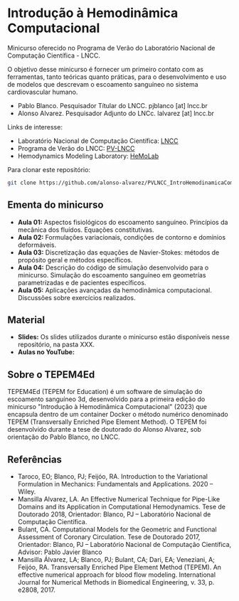 # Introdução à Hemodinâmica Computacional

Minicurso oferecido no Programa de Verão do Laboratório Nacional de Computação Científica - LNCC.

O objetivo desse minicurso é fornecer um primeiro contato com as ferramentas, tanto teóricas quanto práticas, para o desenvolvimento e uso de modelos que descrevam o escoamento sanguíneo no sistema cardiovascular humano.
- Pablo Blanco. Pesquisador Títular do LNCC. pjblanco [at] lncc.br
- Alonso Alvarez. Pesquisador Adjunto do LNCc. lalvarez [at] lncc.br

Links de interesse:
- Laboratório Nacional de Computação Científica: [LNCC](https://lncc.br)
- Programa de Verão do LNCC: [PV-LNCC](https://verao.lncc.br)
- Hemodynamics Modeling Laboratory: [HeMoLab](http://hemolab.lncc.br)

Para clonar este repositório:
   ```bash
   git clone https://github.com/alonso-alvarez/PVLNCC_IntroHemodinamicaComputacional
  ```

## Ementa do minicurso
- **Aula 01:** Aspectos fisiológicos do escoamento sanguíneo. Princípios da mecânica dos fluídos. Equações constitutivas.
- **Aula 02:** Formulações variacionais, condições de contorno e domínios deformáveis.
- **Aula 03:** Discretização das equações de Navier-Stokes: métodos de propósito geral e métodos específicos.
- **Aula 04:** Descrição do código de simulação desenvolvido para o minicurso. Simulação do escoamento sanguíneo em geometrías parametrizadas e de pacientes específicos.
- **Aula 05:** Aplicações avançadas da hemodinâmica computacional. Discussões sobre exercícios realizados.

## Material
- **Slides:** Os slides utilizados durante o minicurso estão disponíveis nesse repositório, na pasta XXX.
- **Aulas no YouTube:**

## Sobre o TEPEM4Ed
TEPEM4Ed (TEPEM for Education) é um software de simulação do escoamento sanguíneo 3d, desenvolvido para a primeira edição do minicurso "Introdução à Hemodinâmica Computacional" (2023) que encapsula dentro de um container Docker o método numérico denominado TEPEM (Transversally Enriched Pipe Element Method). O TEPEM foi desenvolvido durante a tese de doutorado do Alonso Alvarez, sob orientação do Pablo Blanco, no LNCC.

## Referências
- Taroco, EO; Blanco, PJ; Feijóo, RA. Introduction to the Variational Formulation in Mechanics: Fundamentals and Applications. 2020 – Wiley.
- Mansilla Alvarez, LA. An Effective Numerical Technique for Pipe-Like Domains and its Application in Computational Hemodynamics. Tese de Doutorado 2018, Orientador: Blanco, PJ – Laboratório Nacional de Computação Científica.
- Bulant, CA. Computational Models for the Geometric and Functional Assessment of Coronary Circulation. Tese de Doutorado 2017, Orientador: Blanco, PJ – Laboratório Nacional de Computação Científica, Advisor: Pablo Javier Blanco
- Mansilla Álvarez, LA; Blanco, PJ; Bulant, CA; Dari, EA; Veneziani, A; Feijóo, RA. Transversally Enriched Pipe Element Method (TEPEM). An effective numerical approach for blood flow modeling. International Journal for Numerical Methods in Biomedical Engineering, v. 33, p. e2808, 2017.
